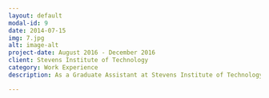```yaml
---
layout: default
modal-id: 9
date: 2014-07-15
img: 7.jpg
alt: image-alt
project-date: August 2016 - December 2016
client: Stevens Institute of Technology
category: Work Experience
description: As a Graduate Assistant at Stevens Institute of Technology, I worked with the Registrar's office to tabulate and document the progress of classroom management on a weekly basis, by submitting reports facilitated by MS Excel's reporting and data analysis tools to the Vice Provost of the institution. In addition, I used my critical thinking skills to manage risk and prioritization issues to solve various issues by collaborating with facilities management. I worked with my team and also trained three new additions, ensuring that the integrity of our system and its management is maintained. My work is commended by my manager on my <a href = https://www.linkedin.com/in/aditya-pendyala/> LinkedIn profile. </a>  

---
```

